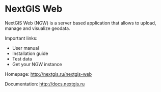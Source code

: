 NextGIS Web
==============

NextGIS Web (NGW) is a server based application that allows to upload, manage and visualize geodata.

Important links:

* User manual
* Installation guide
* Test data
* Get your NGW instance

Homepage: http://nextgis.ru/nextgis-web

Documentation: http://docs.nextgis.ru
